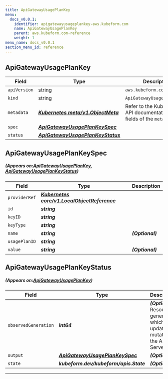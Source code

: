 ```yaml
---
title: ApiGatewayUsagePlanKey
menu:
  docs_v0.0.1:
    identifier: apigatewayusageplankey-aws.kubeform.com
    name: ApiGatewayUsagePlanKey
    parent: aws.kubeform.com-reference
    weight: 1
menu_name: docs_v0.0.1
section_menu_id: reference
---
```


## ApiGatewayUsagePlanKey
| Field | Type | Description |
| ------ | ----- | ----------- |
| `apiVersion` | string | `aws.kubeform.com/v1alpha1` |
|    `kind` | string | `ApiGatewayUsagePlanKey` |
| `metadata` | ***[Kubernetes meta/v1.ObjectMeta](https://kubernetes.io/docs/reference/generated/kubernetes-api/v1.13/#objectmeta-v1-meta)***|Refer to the Kubernetes API documentation for the fields of the `metadata` field.|
| `spec` | ***[ApiGatewayUsagePlanKeySpec](#ApiGatewayUsagePlanKeySpec)***||
| `status` | ***[ApiGatewayUsagePlanKeyStatus](#ApiGatewayUsagePlanKeyStatus)***||
## ApiGatewayUsagePlanKeySpec
##### (Appears on:[ApiGatewayUsagePlanKey](#ApiGatewayUsagePlanKey), [ApiGatewayUsagePlanKeyStatus](#ApiGatewayUsagePlanKeyStatus))
| Field | Type | Description |
| ------ | ----- | ----------- |
| `providerRef` | ***[Kubernetes core/v1.LocalObjectReference](https://kubernetes.io/docs/reference/generated/kubernetes-api/v1.13/#localobjectreference-v1-core)***||
| `id` | ***string***||
| `keyID` | ***string***||
| `keyType` | ***string***||
| `name` | ***string***| ***(Optional)*** |
| `usagePlanID` | ***string***||
| `value` | ***string***| ***(Optional)*** |
## ApiGatewayUsagePlanKeyStatus
##### (Appears on:[ApiGatewayUsagePlanKey](#ApiGatewayUsagePlanKey))
| Field | Type | Description |
| ------ | ----- | ----------- |
| `observedGeneration` | ***int64***| ***(Optional)*** Resource generation, which is updated on mutation by the API Server.|
| `output` | ***[ApiGatewayUsagePlanKeySpec](#ApiGatewayUsagePlanKeySpec)***| ***(Optional)*** |
| `state` | ***kubeform.dev/kubeform/apis.State***| ***(Optional)*** |
---

